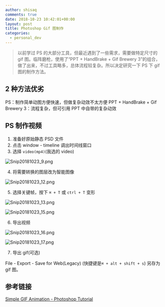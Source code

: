 ```yaml
---
author: shisaq
comments: true
date: 2018-10-23 10:42:01+00:00
layout: post
title: Photoshop Gif 图制作
categories:
  - personal_dev
---
```


> 以前学过 PS 的大部分工具，但最近遇到了一些需求，需要做特定尺寸的 gif 图。临阵磨枪，使用了“PPT + HandBrake + Gif Brewery 3”的组合，做了出来，不过工具略多，总体流程较复杂。所以决定研究一下 PS 下 gif 图的制作方法。

## 2 种方法优劣

PS：制作简单动图方便快速，但做复杂动效不太方便
PPT + HandBrake + Gif Brewery 3：流程复杂，但可引用 PPT 中自带的复杂动效

## PS 制作视频

1. 准备好原始静态 PSD 文件
2. 点击 window - timeline 调出时间线窗口
3. 选择 `video(mp4)`(我选的 video)

![Snip20181023_9.png](https://i.loli.net/2018/10/23/5bcea4e7be866.png)

4. 将需要转换的图层改为智能图像

![Snip20181023_12.png](https://i.loli.net/2018/10/23/5bcea4e81d858.png)

5. 选择关键帧，按下 `⌘ + T` 或 `ctrl + T` 变形

![Snip20181023_13.png](https://i.loli.net/2018/10/23/5bcea4e775eb0.png)

![Snip20181023_15.png](https://i.loli.net/2018/10/23/5bcea4e7ed721.png)

6. 导出视频

![Snip20181023_16.png](https://i.loli.net/2018/10/23/5bcea4e81e963.png)

![Snip20181023_17.png](https://i.loli.net/2018/10/23/5bcea9397d5c2.png)

7. 导出 gif(可选)

File - Export - Save for Web(Legacy) (快捷键是`⌘ + alt + shift + s`) 另存为 gif 图。

## 参考链接

[Simple GIF Animation - Photoshop Tutorial](https://www.youtube.com/watch?v=13owc4iGJH4)
